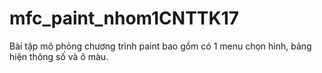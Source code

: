 # mfc_paint_nhom1CNTTK17
Bài tập mô phỏng chương trình paint bao gồm có 1 menu chọn hình, bảng hiện thông số và ô màu.
